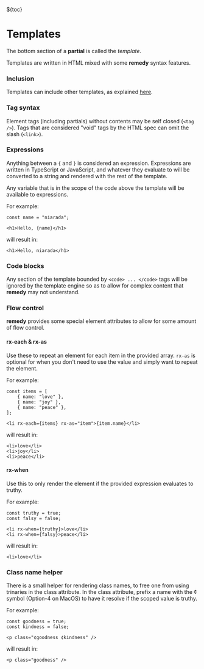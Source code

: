 ${toc}

# Templates

The bottom section of a **partial** is called the *template*.

Templates are written in HTML mixed with some **remedy** syntax features.

### Inclusion

Templates can include other templates, as explained [here](/partials).

### Tag syntax

Element tags (including partials) without contents may be self closed (`<tag />`).  Tags that are considered "void" tags by the HTML spec can omit the slash (`<link>`).

### Expressions

Anything between a `{` and `}` is considered an expression.  Expressions are written in TypeScript or JavaScript, and whatever they evaluate to will be converted to a string and rendered with the rest of the template.

Any variable that is in the scope of the code above the template will be available to expressions.

For example:

```part
const name = "niarada";

<h1>Hello, {name}</h1>
```

will result in:

```part
<h1>Hello, niarada</h1>
```

### Code blocks

Any section of the template bounded by `<code> ... </code>` tags will be ignored by the template engine so as to allow for complex content that **remedy** may not understand.

### Flow control

**remedy** provides some special element attributes to allow for some amount of flow control.

#### rx-each & rx-as

Use these to repeat an element for each item in the provided array.  `rx-as` is optional for when you don't need to use the value and simply want to repeat the element.

For example:

```part
const items = [
    { name: "love" },
    { name: "joy" },
    { name: "peace" },
];

<li rx-each={items} rx-as="item">{item.name}</li>
```

will result in:

```part
<li>love</li>
<li>joy</li>
<li>peace</li>
```

#### rx-when

Use this to only render the element if the provided expression evaluates to truthy.

For example:

```part
const truthy = true;
const falsy = false;

<li rx-when={truthy}>love</li>
<li rx-when={falsy}>peace</li>
```

will result in:

```part
<li>love</li>
```

### Class name helper

There is a small helper for rendering class names, to free one from using trinaries in the class attribute.  In the class attribute, prefix a name with the ¢ symbol (Option-4 on MacOS) to have it resolve if the scoped value is truthy.

For example:

```part
const goodness = true;
const kindness = false;

<p class="¢goodness ¢kindness" />
```

will result in:

```part
<p class="goodness" />
```
